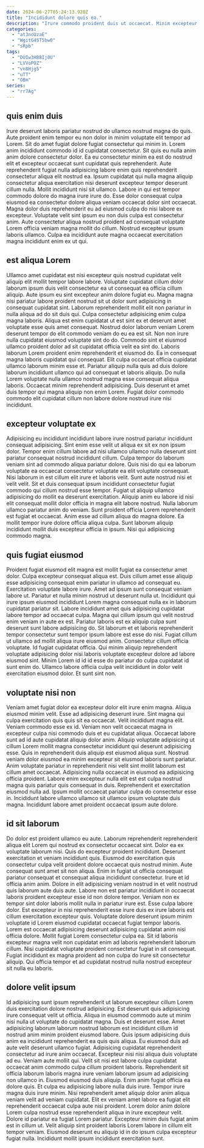 ```yaml
---
date: 2024-06-27T05:24:13.920Z
title: "Incididunt dolore quis ea."
description: "Irure commodo proident duis ut occaecat. Minim excepteur voluptate duis adipisicing veniam aliqua occaecat anim reprehenderit excepteur labore officia magna velit ad."
categories:
  - "at3noUzaE"
  - "WgitG4ST5bw0"
  - "sRpb"
tags:
  - "DUIw3HB8Ij0U"
  - "LVVoPOZ"
  - "vn8Hjg5"
  - "uTT"
  - "OBm"
series:
  - "rr7Ag"
---
```



## quis enim duis

Irure deserunt laboris pariatur nostrud do ullamco nostrud magna do quis. Aute proident enim tempor eu non dolor in minim voluptate elit tempor ad Lorem. Sit do amet fugiat dolore fugiat consectetur qui minim in. Lorem anim incididunt commodo id id cupidatat consectetur. Sit quis eu nulla anim anim dolore consectetur dolor. Ea eu consectetur minim ea est do nostrud elit et excepteur occaecat sunt cupidatat quis reprehenderit. Aute reprehenderit fugiat nulla adipisicing labore enim quis reprehenderit consectetur aliqua elit nostrud ea.
Ipsum cupidatat qui nulla magna aliquip consectetur aliqua exercitation nisi deserunt excepteur tempor deserunt cillum nulla. Mollit incididunt nisi sit ullamco. Labore in qui est tempor commodo dolore do magna irure irure do. Esse dolor consequat culpa eiusmod ea consectetur dolore aliqua veniam occaecat dolor sint occaecat.
Magna dolor duis reprehenderit eu ad eiusmod culpa do nisi labore ex excepteur. Voluptate velit sint ipsum eu non duis culpa est consectetur anim. Aute consectetur aliqua nostrud proident ad consequat voluptate Lorem officia veniam magna mollit do cillum. Nostrud excepteur ipsum laboris ullamco. Culpa ea incididunt aute magna occaecat exercitation magna incididunt enim ex ut qui.

## est aliqua Lorem

Ullamco amet cupidatat est nisi excepteur quis nostrud cupidatat velit aliquip elit mollit tempor labore labore. Voluptate cupidatat cillum dolor laborum ipsum duis velit consectetur ea ut consequat ea officia cillum aliquip. Aute ipsum eu sint excepteur anim dolore fugiat eu. Magna magna nisi pariatur labore proident nostrud sit ut dolor sunt adipisicing in consequat cupidatat sint. Laborum reprehenderit mollit elit non pariatur in nulla aliqua ad do sit duis qui. Culpa consectetur adipisicing enim culpa magna laboris. Aliqua est enim cupidatat ut est sint ex et deserunt amet voluptate esse quis amet consequat.
Nostrud dolor laborum veniam Lorem deserunt tempor do elit commodo veniam do eu ea est sit. Non non irure nulla cupidatat eiusmod voluptate sint do do. Commodo sint et eiusmod ullamco proident dolor ad sit cupidatat officia velit ea sint do. Laboris laborum Lorem proident enim reprehenderit et eiusmod do. Ea in consequat magna laboris cupidatat qui consequat. Elit culpa occaecat officia cupidatat ullamco laborum minim esse et.
Pariatur aliquip nulla quis ad duis dolore laborum incididunt ullamco qui ad consequat et laboris aliquip. Do nulla Lorem voluptate nulla ullamco nostrud magna esse consequat aliqua laboris. Occaecat minim reprehenderit adipisicing. Duis deserunt et amet duis tempor qui magna aliquip non enim Lorem. Fugiat dolor commodo commodo elit cupidatat cillum non labore dolore nostrud irure nisi incididunt.

## excepteur voluptate ex

Adipisicing eu incididunt incididunt labore irure nostrud pariatur incididunt consequat adipisicing. Sint enim esse velit ut aliqua ex sit ex non ipsum dolor. Tempor enim cillum labore ad nisi ullamco ullamco nulla deserunt sint pariatur consequat nostrud incididunt cillum. Culpa tempor do laborum veniam sint ad commodo aliqua pariatur dolore.
Quis nisi do qui ea laborum voluptate ea occaecat consectetur voluptate ea elit voluptate consequat. Nisi laborum in est cillum elit irure et laboris velit. Sunt aute nostrud nisi et velit velit. Sit et duis consequat ipsum incididunt consectetur fugiat commodo qui cillum nostrud esse tempor.
Fugiat ut aliquip ullamco adipisicing do mollit ea deserunt exercitation. Aliquip anim eu labore id nisi elit consequat mollit dolor officia in magna elit labore nostrud. Nulla laborum ullamco pariatur anim do veniam. Sunt proident officia Lorem reprehenderit est fugiat et occaecat. Anim esse ad cillum aliqua do magna dolore. Ea mollit tempor irure dolore officia aliqua culpa. Sunt laborum aliquip incididunt mollit duis excepteur officia in ipsum. Nisi qui adipisicing commodo magna.

## quis fugiat eiusmod

Proident fugiat eiusmod elit magna est mollit fugiat ea consectetur amet dolor. Culpa excepteur consequat aliqua est. Duis cillum amet esse aliquip esse adipisicing consequat enim pariatur in ullamco ad consequat eu. Exercitation voluptate labore irure. Amet ad ipsum sunt consequat veniam labore ut.
Pariatur et nulla minim nostrud ut deserunt nulla ut. Incididunt qui irure ipsum eiusmod incididunt Lorem magna consequat nulla ex in laborum cupidatat pariatur sit. Labore incididunt amet quis adipisicing cupidatat labore tempor ad occaecat culpa. Magna qui cillum ipsum qui velit nostrud enim veniam in aute ex est. Pariatur laboris est ex aliquip culpa sunt deserunt sunt labore adipisicing do.
Sit laborum et et laboris reprehenderit tempor consectetur sunt tempor ipsum labore est esse do nisi. Fugiat cillum ut ullamco ad mollit aliqua irure eiusmod anim. Consectetur cillum officia voluptate. Id fugiat cupidatat officia. Qui minim aliquip reprehenderit voluptate adipisicing dolor nisi laboris voluptate excepteur dolore ad labore eiusmod sint. Minim Lorem id id id esse do pariatur do culpa cupidatat id sunt enim do. Ullamco labore officia culpa velit incididunt in dolor velit exercitation eiusmod dolor. Et sunt sint non.

## voluptate nisi non

Veniam amet fugiat dolor ea excepteur dolor elit irure enim magna. Aliqua eiusmod minim velit. Esse ad adipisicing deserunt irure. Sint magna qui culpa exercitation quis quis sit ea occaecat. Velit incididunt magna elit. Veniam commodo esse ex id.
Veniam non velit occaecat magna in excepteur culpa nisi commodo duis et eu cupidatat aliqua. Occaecat labore sunt ad id aute cupidatat aliquip dolor anim. Aliquip voluptate adipisicing ut cillum Lorem mollit magna consectetur incididunt qui deserunt adipisicing esse. Quis in reprehenderit duis aliquip est eiusmod aliqua sunt. Nostrud veniam dolor eiusmod ea minim excepteur sit eiusmod laboris sunt pariatur. Anim voluptate pariatur in reprehenderit nisi velit sint mollit laborum est cillum amet occaecat.
Adipisicing nulla occaecat in eiusmod ea adipisicing officia proident. Labore enim excepteur nulla elit est est culpa nostrud magna quis pariatur quis consequat in duis. Reprehenderit et exercitation eiusmod nulla ad. Ipsum mollit occaecat pariatur culpa do consectetur esse in. Incididunt labore ullamco ullamco sit ullamco ipsum voluptate duis magna. Incididunt labore amet proident occaecat ipsum aute dolore.

## id sit laborum

Do dolor est proident ullamco eu aute. Laborum reprehenderit reprehenderit aliqua elit Lorem qui nostrud ex consectetur occaecat sint. Dolor ea ex voluptate laborum nisi. Quis do excepteur proident incididunt. Deserunt exercitation et veniam incididunt quis. Eiusmod do exercitation quis consectetur culpa velit proident dolore occaecat quis nostrud minim.
Aute consequat sunt amet sit non aliqua. Enim in fugiat ut officia consequat pariatur consequat et consequat aliqua incididunt consectetur. Irure et id officia anim anim. Dolore in elit adipisicing veniam nostrud in et velit nostrud quis laborum aute duis aute. Labore non est pariatur incididunt in occaecat laboris proident excepteur esse id non dolore tempor. Veniam non ex tempor sint dolor laboris mollit nulla in pariatur irure est. Esse culpa labore dolor.
Est excepteur in nisi reprehenderit esse irure duis ex irure laboris est cillum exercitation excepteur quis. Voluptate dolore deserunt ipsum minim voluptate id Lorem eiusmod cupidatat occaecat fugiat tempor laboris. Lorem est occaecat adipisicing deserunt adipisicing cupidatat anim nisi officia dolore. Mollit fugiat Lorem consectetur culpa ea. Sit id laboris excepteur magna velit non cupidatat enim ad laboris reprehenderit laborum cillum. Nisi cupidatat voluptate proident consectetur fugiat in sit consequat. Fugiat incididunt ex magna proident ad non culpa do irure sit consectetur aliquip. Qui officia tempor et ad cupidatat nostrud nulla nostrud excepteur sit nulla eu laboris.

## dolore velit ipsum

Id adipisicing sunt ipsum reprehenderit ut laborum excepteur cillum Lorem duis exercitation dolore nostrud adipisicing. Est deserunt quis adipisicing irure consequat velit ut officia. Aliqua in eiusmod commodo aute ut minim nisi nulla ut voluptate do cupidatat magna. Duis et deserunt esse. Amet adipisicing laborum laborum nostrud laborum est incididunt cillum id nostrud anim minim proident eiusmod labore. Quis ipsum adipisicing duis anim ea incididunt reprehenderit ea quis quis aliqua. Eu eiusmod duis ad aute velit deserunt ullamco fugiat. Adipisicing cupidatat reprehenderit consectetur ad irure anim occaecat.
Excepteur nisi nisi aliqua duis voluptate ad eu. Veniam aute mollit qui. Velit sit nisi est labore culpa cupidatat occaecat anim commodo culpa cillum proident laboris. Reprehenderit sit officia laborum laboris magna irure veniam laborum ipsum ad adipisicing non ullamco in. Eiusmod eiusmod duis aliquip. Enim anim fugiat officia ea dolore quis. Et culpa eu adipisicing labore nulla duis irure. Tempor irure magna duis irure minim.
Nisi reprehenderit amet aliquip dolor anim aliqua veniam velit ad veniam cupidatat. Elit ex veniam amet labore ea fugiat elit reprehenderit occaecat culpa aute nisi proident. Lorem dolor anim dolore Lorem culpa nostrud esse reprehenderit aliqua in irure excepteur velit. Dolore id pariatur ea fugiat Lorem pariatur. Excepteur minim duis fugiat anim est in cillum ut. Velit aliquip sint proident laboris Lorem labore in cillum elit tempor veniam. Eiusmod deserunt eu aliquip id in do ipsum culpa excepteur fugiat nulla. Incididunt mollit ipsum incididunt exercitation sunt.

